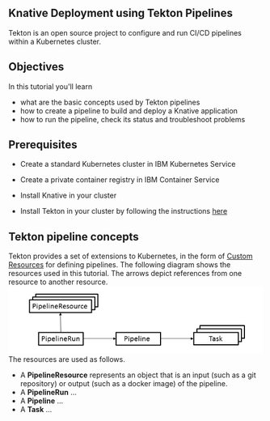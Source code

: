 ## Knative Deployment using Tekton Pipelines

Tekton is an open source project to configure and run CI/CD pipelines within a Kubernetes cluster.


## Objectives

In this tutorial you'll learn
* what are the basic concepts used by Tekton pipelines
* how to create a pipeline to build and deploy a Knative application
* how to run the pipeline, check its status and troubleshoot problems


## Prerequisites

* Create a standard Kubernetes cluster in IBM Kubernetes Service

* Create a private container registry in IBM Container Service

* Install Knative in your cluster

* Install Tekton in your cluster by following the instructions [here](https://cloud.google.com/tekton/)


## Tekton pipeline concepts

Tekton provides a set of extensions to Kubernetes, in the form of [Custom Resources](https://kubernetes.io/docs/concepts/extend-kubernetes/api-extension/custom-resources/) for defining pipelines.
The following diagram shows the resources used in this tutorial.  The arrows depict references from one resource to another resource.
![crd](doc/source/images/crd.png)
The resources are used as follows.

* A **PipelineResource** represents an object that is an input (such as a git repository) or output (such as a docker image) of the pipeline.
* A **PipelineRun** ...
* A **Pipeline** ...
* A **Task** ...

